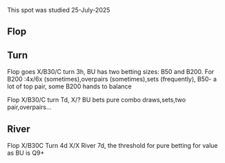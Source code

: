 This spot was studied 25-July-2025

## Flop

## Turn

Flop goes X/B30/C turn 3h, BU has two betting sizes: B50 and B200.
For B200 :4x/6x (sometimes),overpairs (sometimes),sets (frequently), B50- a lot of top pair, some B200 hands to balance

Flop X/B30/C turn Td, X/? BU bets pure combo draws,sets,two pair,overpairs...


## River

Flop X/B30C Turn 4d X/X River 7d, the threshold for pure betting for value as BU is Q9+
